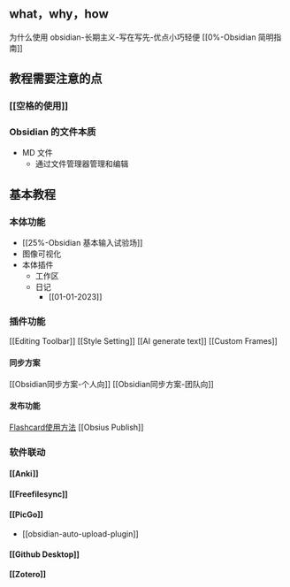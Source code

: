 
## what，why，how
为什么使用 obsidian-长期主义-写在写先-优点小巧轻便
[[0%-Obsidian 简明指南]]

## 教程需要注意的点

### [[空格的使用]]

### Obsidian 的文件本质
- MD 文件
	- 通过文件管理器管理和编辑

## 基本教程

### 本体功能
- [[25%-Obsidian 基本输入试验场]]
- 图像可视化
- 本体插件
	- 工作区
	- 日记
		- [[01-01-2023]]

### 插件功能
[[Editing Toolbar]]
[[Style Setting]]
[[AI generate text]]
[[Custom Frames]]

#### 同步方案
[[Obsidian同步方案-个人向]]
[[Obsidian同步方案-团队向]]

#### 发布功能
[Flashcard使用方法](https://obsius.site/5q3e4v2z27253u2s3c23)
[[Obsius Publish]]


### 软件联动

#### [[Anki]]
#### [[Freefilesync]]
#### [[PicGo]]
- [[obsidian-auto-upload-plugin]]
#### [[Github Desktop]]
#### [[Zotero]]
